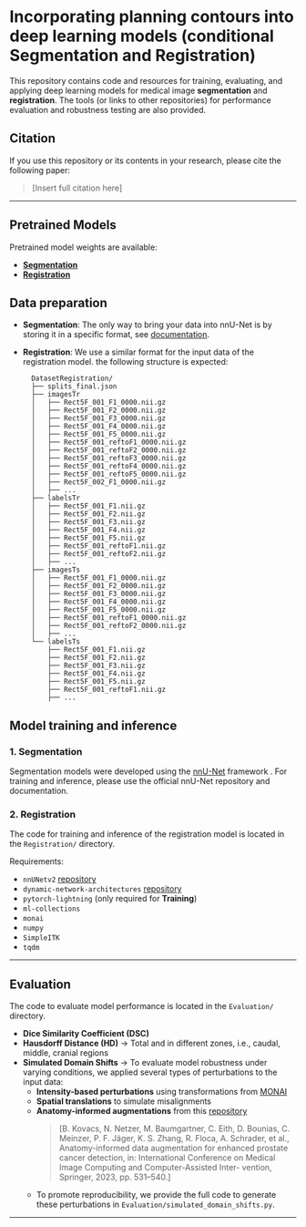 # Incorporating planning contours into deep learning models (conditional Segmentation and Registration)

This repository contains code and resources for training, evaluating,
and applying deep learning models for medical image **segmentation** and **registration**.
The tools (or links to other repositories) for performance evaluation and robustness testing are also provided.

## Citation
If you use this repository or its contents in your research, please cite the following paper:
> [Insert full citation here]
---

## Pretrained Models
Pretrained model weights are available:
- **[Segmentation](https://drive.google.com/uc?export=download&id=1yp9gxjmbFuxI97AUHCsXCJoHYDnxLQf4)**  
- **[Registration](https://drive.google.com/uc?export=download&id=1VIDz7vbUY9KGwG1XSQoWKuB4Adi18Hfh)** 

## Data preparation
- **Segmentation**: The only way to bring your data into nnU-Net is by storing it in a specific format, see [documentation](https://github.com/MIC-DKFZ/nnUNet/blob/master/documentation/dataset_format.md). 
- **Registration**: We use a similar format for the input data of the registration model. the following structure is expected:


        DatasetRegistration/
        ├── splits_final.json
        ├── imagesTr
        │   ├── Rect5F_001_F1_0000.nii.gz
        │   ├── Rect5F_001_F2_0000.nii.gz
        │   ├── Rect5F_001_F3_0000.nii.gz
        │   ├── Rect5F_001_F4_0000.nii.gz
        │   ├── Rect5F_001_F5_0000.nii.gz
        │   ├── Rect5F_001_reftoF1_0000.nii.gz
        │   ├── Rect5F_001_reftoF2_0000.nii.gz
        │   ├── Rect5F_001_reftoF3_0000.nii.gz
        │   ├── Rect5F_001_reftoF4_0000.nii.gz
        │   ├── Rect5F_001_reftoF5_0000.nii.gz
        │   ├── Rect5F_002_F1_0000.nii.gz
        │   ├── ...
        ├── labelsTr
        │   ├── Rect5F_001_F1.nii.gz
        │   ├── Rect5F_001_F2.nii.gz
        │   ├── Rect5F_001_F3.nii.gz
        │   ├── Rect5F_001_F4.nii.gz
        │   ├── Rect5F_001_F5.nii.gz
        │   ├── Rect5F_001_reftoF1.nii.gz
        │   ├── Rect5F_001_reftoF2.nii.gz
        │   ├── ...
        ├── imagesTs
        │   ├── Rect5F_001_F1_0000.nii.gz
        │   ├── Rect5F_001_F2_0000.nii.gz
        │   ├── Rect5F_001_F3_0000.nii.gz
        │   ├── Rect5F_001_F4_0000.nii.gz
        │   ├── Rect5F_001_F5_0000.nii.gz
        │   ├── Rect5F_001_reftoF1_0000.nii.gz
        │   ├── Rect5F_001_reftoF2_0000.nii.gz
        │   ├── ...
        └── labelsTs
            ├── Rect5F_001_F1.nii.gz
            ├── Rect5F_001_F2.nii.gz
            ├── Rect5F_001_F3.nii.gz
            ├── Rect5F_001_F4.nii.gz
            ├── Rect5F_001_F5.nii.gz
            ├── Rect5F_001_reftoF1.nii.gz
            ├── ...
      
## Model training and inference
### 1. Segmentation
Segmentation models were developed using the [nnU-Net](https://github.com/MIC-DKFZ/nnUNet) framework . 
For training and inference, please use the official nnU-Net repository and documentation.

### 2. Registration
The code for training and inference of the registration model is located in the `Registration/` directory.

Requirements:
- `nnUNetv2` [repository](https://github.com/MIC-DKFZ/nnUNet/tree/master)
- `dynamic-network-architectures` [repository](https://github.com/MIC-DKFZ/dynamic-network-architectures)
- `pytorch-lightning` (only required for **Training**)
- `ml-collections`
- `monai`
- `numpy`
- `SimpleITK`
- `tqdm`

---

## Evaluation
The code to evaluate model performance is located in the `Evaluation/` directory.
- **Dice Similarity Coefficient (DSC)**
- **Hausdorff Distance (HD)** &rarr; Total and in different zones, i.e., caudal, middle, cranial regions
- **Simulated Domain Shifts** &rarr; To evaluate model robustness under varying conditions, we applied several types of perturbations to the input data:
  - **Intensity-based perturbations** using transformations from [MONAI](https://github.com/Project-MONAI/MONAI/tree/dev)
  - **Spatial translations** to simulate misalignments
  - **Anatomy-informed augmentations** from this [repository](https://github.com/MIC-DKFZ/anatomy_informed_DA)
    > [B. Kovacs, N. Netzer, M. Baumgartner, C. Eith, D. Bounias, C. Meinzer, P. F. Jäger, K. S. Zhang,
R. Floca, A. Schrader, et al., Anatomy-informed data augmentation for enhanced prostate cancer
detection, in: International Conference on Medical Image Computing and Computer-Assisted Inter-
vention, Springer, 2023, pp. 531–540.]
  - To promote reproducibility, we provide the full code to generate these perturbations in `Evaluation/simulated_domain_shifts.py`.
---

